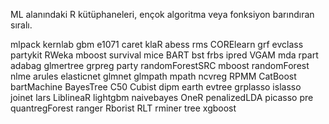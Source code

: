 ML alanındaki R kütüphaneleri, ençok algoritma veya fonksiyon barındıran sıralı.

mlpack
kernlab
gbm
e1071
caret
klaR
abess
rms
CORElearn
grf
evclass
partykit
RWeka
mboost
survival
mice
BART
bst
frbs
ipred
VGAM
mda
rpart
adabag
glmertree
grpreg
party
randomForestSRC
mboost
randomForest
nlme
arules
elasticnet
glmnet
glmpath
mpath
ncvreg
RPMM
CatBoost
bartMachine
BayesTree
C50
Cubist
dipm
earth
evtree
grplasso
islasso
joinet
lars
LiblineaR
lightgbm
naivebayes
OneR
penalizedLDA
picasso
pre
quantregForest
ranger
Rborist
RLT
rminer
tree
xgboost
